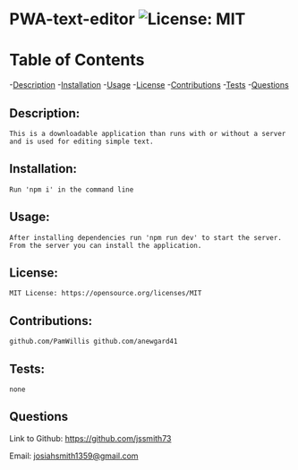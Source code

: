 # PWA-text-editor ![License: MIT](https://img.shields.io/badge/License-MIT-yellow.svg)

# Table of Contents

-[Description](#description)
-[Installation](#installation)
-[Usage](#usage)
-[License](#license)
-[Contributions](#contributions)
-[Tests](#tests)
-[Questions](#questions)


## Description:

    This is a downloadable application than runs with or without a server and is used for editing simple text.

## Installation:

    Run 'npm i' in the command line

## Usage:

    After installing dependencies run 'npm run dev' to start the server. From the server you can install the application.

## License:

    MIT License: https://opensource.org/licenses/MIT

## Contributions:

    github.com/PamWillis github.com/anewgard41

## Tests:

    none

## Questions

   Link to Github: https://github.com/jssmith73

   Email: josiahsmith1359@gmail.com
